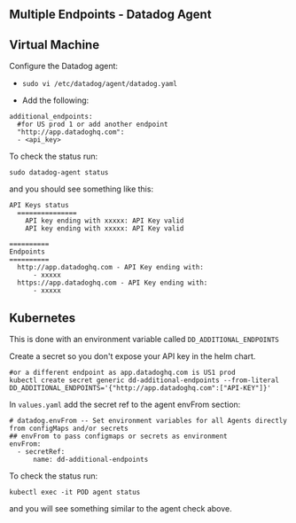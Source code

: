 Multiple Endpoints - Datadog Agent
--

Virtual Machine
--

Configure the Datadog agent:  

- ```sudo vi /etc/datadog/agent/datadog.yaml```  

- Add the following:  

```  
additional_endpoints:  
  #for US prod 1 or add another endpoint  
  "http://app.datadoghq.com":  
  - <api_key>  
```  

To check the status run:  

```  
sudo datadog-agent status  
```  

and you should see something like this:  

```  
API Keys status  
  ===============  
    API key ending with xxxxx: API Key valid  
    API key ending with xxxxx: API Key valid  

==========  
Endpoints  
==========  
  http://app.datadoghq.com - API Key ending with:  
      - xxxxx  
  https://app.datadoghq.com - API Key ending with:  
      - xxxxx  
```    

Kubernetes  
--

This is done with an environment variable called ```DD_ADDITIONAL_ENDPOINTS```  

Create a secret so you don't expose your API key in the helm chart.  

```  
#or a different endpoint as app.datadoghq.com is US1 prod  
kubectl create secret generic dd-additional-endpoints --from-literal DD_ADDITIONAL_ENDPOINTS='{"http://app.datadoghq.com":["API-KEY"]}'  
```  

In ```values.yaml``` add the secret ref to the agent envFrom section:  

```  
# datadog.envFrom -- Set environment variables for all Agents directly from configMaps and/or secrets  
## envFrom to pass configmaps or secrets as environment  
envFrom:  
  - secretRef:  
      name: dd-additional-endpoints  
```  

To check the status run:  

```  
kubectl exec -it POD agent status  
```  

and you will see something similar to the agent check above.  
